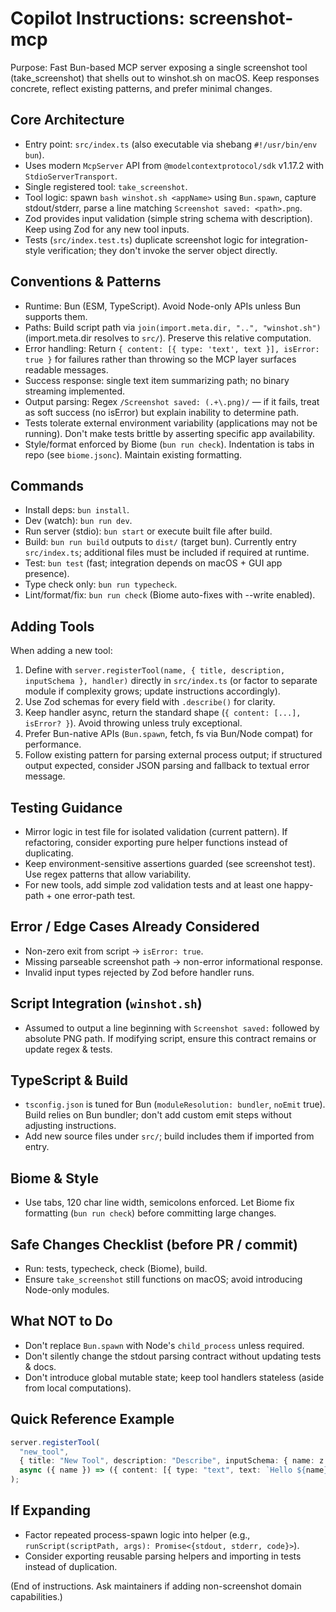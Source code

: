 # Copilot Instructions: screenshot-mcp

Purpose: Fast Bun-based MCP server exposing a single screenshot tool (take_screenshot) that shells out to winshot.sh on macOS.
Keep responses concrete, reflect existing patterns, and prefer minimal changes.

## Core Architecture

- Entry point: `src/index.ts` (also executable via shebang `#!/usr/bin/env bun`).
- Uses modern `McpServer` API from `@modelcontextprotocol/sdk` v1.17.2 with `StdioServerTransport`.
- Single registered tool: `take_screenshot`.
- Tool logic: spawn `bash winshot.sh <appName>` using `Bun.spawn`, capture stdout/stderr, parse a line matching `Screenshot saved: <path>.png`.
- Zod provides input validation (simple string schema with description). Keep using Zod for any new tool inputs.
- Tests (`src/index.test.ts`) duplicate screenshot logic for integration-style verification; they don't invoke the server object directly.

## Conventions & Patterns

- Runtime: Bun (ESM, TypeScript). Avoid Node-only APIs unless Bun supports them.
- Paths: Build script path via `join(import.meta.dir, "..", "winshot.sh")` (import.meta.dir resolves to `src/`). Preserve this relative computation.
- Error handling: Return `{ content: [{ type: 'text', text }], isError: true }` for failures rather than throwing so the MCP layer surfaces readable messages.
- Success response: single text item summarizing path; no binary streaming implemented.
- Output parsing: Regex `/Screenshot saved: (.+\.png)/` — if it fails, treat as soft success (no isError) but explain inability to determine path.
- Tests tolerate external environment variability (applications may not be running). Don't make tests brittle by asserting specific app availability.
- Style/format enforced by Biome (`bun run check`). Indentation is tabs in repo (see `biome.jsonc`). Maintain existing formatting.

## Commands

- Install deps: `bun install`.
- Dev (watch): `bun run dev`.
- Run server (stdio): `bun start` or execute built file after build.
- Build: `bun run build` outputs to `dist/` (target bun). Currently entry `src/index.ts`; additional files must be included if required at runtime.
- Test: `bun test` (fast; integration depends on macOS + GUI app presence).
- Type check only: `bun run typecheck`.
- Lint/format/fix: `bun run check` (Biome auto-fixes with --write enabled).

## Adding Tools

When adding a new tool:
1. Define with `server.registerTool(name, { title, description, inputSchema }, handler)` directly in `src/index.ts` (or factor to separate module if complexity grows; update instructions accordingly).
2. Use Zod schemas for every field with `.describe()` for clarity.
3. Keep handler async, return the standard shape (`{ content: [...], isError? }`). Avoid throwing unless truly exceptional.
4. Prefer Bun-native APIs (`Bun.spawn`, fetch, fs via Bun/Node compat) for performance.
5. Follow existing pattern for parsing external process output; if structured output expected, consider JSON parsing and fallback to textual error message.

## Testing Guidance

- Mirror logic in test file for isolated validation (current pattern). If refactoring, consider exporting pure helper functions instead of duplicating.
- Keep environment-sensitive assertions guarded (see screenshot test). Use regex patterns that allow variability.
- For new tools, add simple zod validation tests and at least one happy-path + one error-path test.

## Error / Edge Cases Already Considered

- Non-zero exit from script -> `isError: true`.
- Missing parseable screenshot path -> non-error informational response.
- Invalid input types rejected by Zod before handler runs.

## Script Integration (`winshot.sh`)

- Assumed to output a line beginning with `Screenshot saved:` followed by absolute PNG path. If modifying script, ensure this contract remains or update regex & tests.

## TypeScript & Build

- `tsconfig.json` is tuned for Bun (`moduleResolution: bundler`, `noEmit` true). Build relies on Bun bundler; don't add custom emit steps without adjusting instructions.
- Add new source files under `src/`; build includes them if imported from entry.

## Biome & Style

- Use tabs, 120 char line width, semicolons enforced. Let Biome fix formatting (`bun run check`) before committing large changes.

## Safe Changes Checklist (before PR / commit)

- Run: tests, typecheck, check (Biome), build.
- Ensure `take_screenshot` still functions on macOS; avoid introducing Node-only modules.

## What NOT to Do

- Don't replace `Bun.spawn` with Node's `child_process` unless required.
- Don't silently change the stdout parsing contract without updating tests & docs.
- Don't introduce global mutable state; keep tool handlers stateless (aside from local computations).

## Quick Reference Example

```ts
server.registerTool(
  "new_tool",
  { title: "New Tool", description: "Describe", inputSchema: { name: z.string().describe("User name") } },
  async ({ name }) => ({ content: [{ type: "text", text: `Hello ${name}` }] })
);
```

## If Expanding

- Factor repeated process-spawn logic into helper (e.g., `runScript(scriptPath, args): Promise<{stdout, stderr, code}>`).
- Consider exporting reusable parsing helpers and importing in tests instead of duplication.

(End of instructions. Ask maintainers if adding non-screenshot domain capabilities.)
